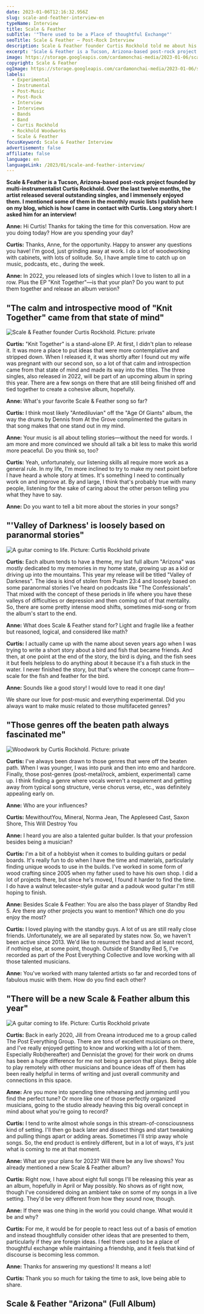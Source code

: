 ```yaml
---
date: 2023-01-06T12:16:32.956Z
slug: scale-and-feather-interview-en
typeName: Interview
title: Scale & Feather
subTitle: '"There used to be a Place of thoughtful Exchange"'
seoTitle: Scale & Feather – Post-Rock Interview
description: Scale & Feather founder Curtis Rockhold told me about his future plans, his upcoming album, and his guitars. Read my interview now!
excerpt: 'Scale & Feather is a Tucson, Arizona-based post-rock project founded by multi-instrumentalist Curtis Rockhold. Over the last twelve months, the artist released several outstanding singles, and I immensely enjoyed them. I mentioned some of them in the monthly music lists I publish here on my blog, which is how I came in contact with Curtis. Long story short: I asked him for an interview!'
image: https://storage.googleapis.com/cardamonchai-media/2023-01-06/scale-and-feather-curtis-rockhold-4-jpg-imagine-181818_79736b_1024_768/640.webp
copyright: Scale & Feather
ogImage: https://storage.googleapis.com/cardamonchai-media/2023-01-06/scale-and-feather-curtis-rockhold-og-1-jpeg-imagine-181818_7c7469_1200_628/640.webp
labels:
  - Experimental
  - Instrumental
  - Post-Music
  - Post-Rock
  - Interview
  - Interviews
  - Bands
  - Band
  - Curtis Rockhold
  - Rockhold Woodworks
  - Scale & Feather
focusKeyword: Scale & Feather Interview
advertisement: false
affiliate: false
language: en
languageLink: /2023/01/scale-and-feather-interview/
---
```


**Scale & Feather is a Tucson, Arizona-based post-rock project founded by multi-instrumentalist Curtis Rockhold. Over the last twelve months, the artist released several outstanding singles, and I immensely enjoyed them. I mentioned some of them in the monthly music lists I publish here on my blog, which is how I came in contact with Curtis. Long story short: I asked him for an interview!**

**Anne:** Hi Curtis! Thanks for taking the time for this conversation. How are you doing today? How are you spending your day?

**Curtis:** Thanks, Anne, for the opportunity. Happy to answer any questions you have! I'm good, just grinding away at work. I do a lot of woodworking with cabinets, with lots of solitude. So, I have ample time to catch up on music, podcasts, etc., during the week.

**Anne:** In 2022, you released lots of singles which I love to listen to all in a row. Plus the EP "Knit Together"—is that your plan? Do you want to put them together and release an album version?

## "The calm and introspective mood of "Knit Together" came from that state of mind"

![Scale & Feather founder Curtis Rockhold. Picture: private](https://storage.googleapis.com/cardamonchai-media/2023-01-06/curtis-rockhold-scale-and-feather-3-jpg-imagine-281818_785e48_1024_768/640.webp 'Scale & Feather founder Curtis Rockhold. Picture: private')

**Curtis:** "Knit Together" is a stand-alone EP. At first, I didn't plan to release it. It was more a place to put ideas that were more contemplative and stripped down. When I released it, it was shortly after I found out my wife was pregnant with our second son, so a lot of that calm and introspection came from that state of mind and made its way into the titles. The three singles, also released in 2022, will be part of an upcoming album in spring this year. There are a few songs on there that are still being finished off and tied together to create a cohesive album, hopefully.

**Anne:** What's your favorite Scale & Feather song so far?

**Curtis:** I think most likely "Antediluvian" off the "Age Of Giants" album, the way the drums by Dennis from At the Grove complimented the guitars in that song makes that one stand out in my mind.

**Anne:** Your music is all about telling stories—without the need for words. I am more and more convinced we should all talk a bit less to make this world more peaceful. Do you think so, too?

**Curtis:** Yeah, unfortunately, our listening skills all require more work as a general rule. In my life, I'm more inclined to try to make my next point before I have heard a whole story at times. It's something I need to continually work on and improve at. By and large, I think that's probably true with many people, listening for the sake of caring about the other person telling you what they have to say.

**Anne:** Do you want to tell a bit more about the stories in your songs?

## "'Valley of Darkness' is loosely based on paranormal stories"

![A guitar coming to life. Picture: Curtis Rockhold private](https://storage.googleapis.com/cardamonchai-media/2023-01-06/scale-and-feather-curtis-rockhold-woodwork-2-jpg-imagine-987848_a76a46_1024_768/640.webp 'A guitar coming to life. Picture: Curtis Rockhold private')

**Curtis:** Each album tends to have a theme, my last full album "Arizona" was mostly dedicated to my memories in my home state, growing up as a kid or driving up into the mountains. This year my release will be titled "Valley of Darkness". The idea is kind of stolen from Psalm 23:4 and loosely based on some paranormal stories I've heard on podcasts like "The Confessionals". That mixed with the concept of these periods in life where you have these valleys of difficulties or depression and then coming out of that mentality. So, there are some pretty intense mood shifts, sometimes mid-song or from the album's start to the end.

**Anne:** What does Scale & Feather stand for? Light and fragile like a feather but reasoned, logical, and considered like math?

**Curtis:** I actually came up with the name about seven years ago when I was trying to write a short story about a bird and fish that became friends. And then, at one point at the end of the story, the bird is dying, and the fish sees it but feels helpless to do anything about it because it's a fish stuck in the water. I never finished the story, but that's where the concept came from—scale for the fish and feather for the bird.

**Anne:** Sounds like a good story! I would love to read it one day!

We share our love for post-music and everything experimental. Did you always want to make music related to those multifaceted genres?

## "Those genres off the beaten path always fascinated me"

![Woodwork by Curtis Rockhold. Picture: private](https://storage.googleapis.com/cardamonchai-media/2023-01-06/curtis-rockhold-scale-and-feather-woodwork-guitars-jpg-imagine-d8b878_a78b6d_1024_768/640.webp 'Woodwork by Curtis Rockhold. Picture: private')

**Curtis:** I've always been drawn to those genres that were off the beaten path. When I was younger, I was into punk and then into emo and hardcore. Finally, those post-genres (post-metal/rock, ambient, experimental) came up. I think finding a genre where vocals weren't a requirement and getting away from typical song structure, verse chorus verse, etc., was definitely appealing early on.

**Anne:** Who are your influences?

**Curtis:** MewithoutYou, Mineral, Norma Jean, The Appleseed Cast, Saxon Shore, This Will Destroy You

**Anne:** I heard you are also a talented guitar builder. Is that your profession besides being a musician?

**Curtis:** I'm a bit of a hobbyist when it comes to building guitars or pedal boards. It's really fun to do when I have the time and materials, particularly finding unique woods to use in the builds. I've worked in some form of wood crafting since 2005 when my father used to have his own shop. I did a lot of projects there, but since he's moved, I found it harder to find the time. I do have a walnut telecaster-style guitar and a padouk wood guitar I'm still hoping to finish.

**Anne:** Besides Scale & Feather: You are also the bass player of Standby Red 5. Are there any other projects you want to mention? Which one do you enjoy the most?

**Curtis:** I loved playing with the standby guys. A lot of us are still really close friends. Unfortunately, we are all separated by states now. So, we haven't been active since 2013. We'd like to resurrect the band and at least record, if nothing else, at some point, though. Outside of Standby Red 5, I've recorded as part of the Post Everything Collective and love working with all those talented musicians.

**Anne:** You've worked with many talented artists so far and recorded tons of fabulous music with them. How do you find each other?

## "There will be a new Scale & Feather album this year"

![A guitar coming to life. Picture: Curtis Rockhold private](https://storage.googleapis.com/cardamonchai-media/2023-01-06/scale-and-feather-curtis-rockhold-woodwork-jpg-imagine-886848_9a6c4b_1080_809/640.webp 'A guitar coming to life. Picture: Curtis Rockhold private')

**Curtis:** Back in early 2020, Jill from Oreana introduced me to a group called The Post Everything Group. There are tons of excellent musicians on there, and I've really enjoyed getting to know and working with a lot of them. Especially Rob(hereafter) and Dennis(at the grove) for their work on drums has been a huge difference for me not being a person that plays. Being able to play remotely with other musicians and bounce ideas off of them has been really helpful in terms of writing and just overall community and connections in this space.

**Anne:** Are you more into spending time rehearsing and jamming until you find the perfect tune? Or more like one of those perfectly organized musicians, going to the studio already heaving this big overall concept in mind about what you're going to record?

**Curtis:** I tend to write almost whole songs in this stream-of-consciousness kind of setting. I'll then go back later and dissect things and start tweaking and pulling things apart or adding areas. Sometimes I'll strip away whole songs. So, the end product is entirely different, but in a lot of ways, it's just what is coming to me at that moment.

**Anne:** What are your plans for 2023? Will there be any live shows? You already mentioned a new Scale & Feather album?

**Curtis:** Right now, I have about eight full songs I'll be releasing this year as an album, hopefully in April or May possibly. No shows as of right now, though I've considered doing an ambient take on some of my songs in a live setting. They'd be very different from how they sound now, though.

**Anne:** If there was one thing in the world you could change. What would it be and why?

**Curtis:** For me, it would be for people to react less out of a basis of emotion and instead thoughtfully consider other ideas that are presented to them, particularly if they are foreign ideas. I feel there used to be a place of thoughtful exchange while maintaining a friendship, and it feels that kind of discourse is becoming less common.

**Anne:** Thanks for answering my questions! It means a lot!

**Curtis:** Thank you so much for taking the time to ask, love being able to share.

## Scale & Feather "Arizona" (Full Album)

<YouTube id="tuModL7wGlw" />

